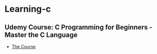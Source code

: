 # Learning-c

## Udemy Course: C Programming for Beginners - Master the C Language

- [The Course](https://www.udemy.com/course/c-programming-for-beginners-/)
